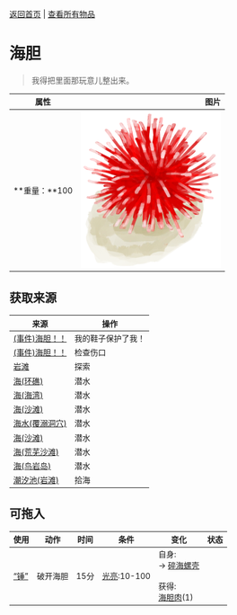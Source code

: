 [返回首页](index.md)   |  [查看所有物品](object.md)
# 海胆  
> 我得把里面那玩意儿整出来。  
  
  属性  |   图片   
 ----  |  ----:   
 **重量：**100  |  ![](Sprite/Urchin.png)   
  
## 获取来源  
来源  |  操作  
----  |  ----  
[(事件)海胆！！](Event_Urchin.md)  |  我的鞋子保护了我！  
[(事件)海胆！！](Event_Urchin.md)  |  检查伤口  
[岩滩](Rocks.md)  |  探索  
[海(环礁)](Sea_Atoll.md)  |  潜水  
[海(海湾)](Sea_Bay.md)  |  潜水  
[海(沙滩)](Sea_Beach.md)  |  潜水  
[海水(覆溺洞穴)](Sea_Cave.md)  |  潜水  
[海(沙滩)](Sea_Cove.md)  |  潜水  
[海(荒芜沙滩)](Sea_DesolateBeach.md)  |  潜水  
[海(鸟岩岛)](Sea_Rocks.md)  |  潜水  
[潮汐池(岩滩)](TidePool.md)  |  拾海  
## 可拖入  
使用  |  动作  |  时间  |  条件  |  变化  |  状态  
----  |  ----  |  ----  |  ----  |  ----  |  ----  
[“锤”](tag_Hammer.md)  |  破开海胆  |  15分  |  [光亮](Light.md):10-100  |  自身:<br>→ [碎海螺壳](ConchBroken.md)<br><br>获得:<br>[海胆肉](UrchinMeat.md)(1)<br>  |    
